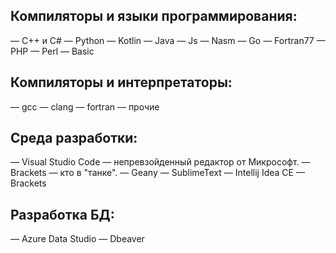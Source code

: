  ## Компиляторы и языки программирования:
 
 — С++ и С#
 — Python
 — Kotlin
 — Java
 — Js
 — Nasm
 — Go
 — Fortran77
 — PHP
 — Perl
 — Basic

## Компиляторы и интерпретаторы:
 — gcc
 — clang
 — fortran
 — прочие

## Среда разработки:
 — Visual Studio Code — непревзойденный редактор от Микрософт.
 — Brackets — кто в "танке".
 — Geany
 — SublimeText
 — Intellij Idea CE
 — Brackets

## Разработка БД:
 — Azure Data Studio
 — Dbeaver
